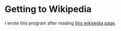 # Getting to Wikipedia

I wrote this program after reading [this wikipedia page](https://en.wikipedia.org/wiki/Wikipedia:Getting_to_Philosophy).

